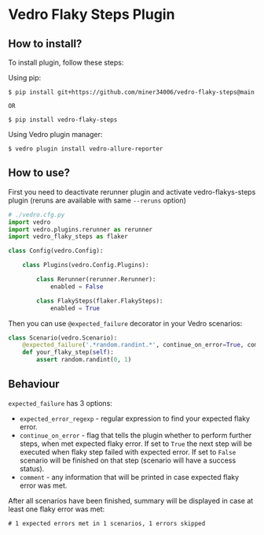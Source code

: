 # Vedro Flaky Steps Plugin

## How to install?

To install plugin, follow these steps:

Using pip:

```shell
$ pip install git+https://github.com/miner34006/vedro-flaky-steps@main

OR

$ pip install vedro-flaky-steps
```

Using Vedro plugin manager:

```shell
$ vedro plugin install vedro-allure-reporter
```

## How to use?

First you need to deactivate rerunner plugin and activate vedro-flakys-steps plugin (reruns are available with same `--reruns` option)

```python
# ./vedro.cfg.py
import vedro
import vedro.plugins.rerunner as rerunner
import vedro_flaky_steps as flaker

class Config(vedro.Config):

    class Plugins(vedro.Config.Plugins):

        class Rerunner(rerunner.Rerunner):
            enabled = False

        class FlakySteps(flaker.FlakySteps):
            enabled = True
```

Then you can use `@expected_failure` decorator in your Vedro scenarios:
```python
class Scenario(vedro.Scenario):
    @expected_failure('.*random.randint.*', continue_on_error=True, comment='your message here')
    def your_flaky_step(self):
        assert random.randint(0, 1)
```


## Behaviour

`expected_failure` has 3 options:

- `expected_error_regexp` - regular expression to find your expected flaky error.
- `continue_on_error` - flag that tells the plugin whether to perform further steps, when met expected flaky error. If set to `True` the next step will be executed when flaky step failed with expected error. If set to `False` scenario will be finished on that step (scenario will have a success status).
- `comment` - any information that will be printed in case expected flaky error was met.

After all scenarios have been finished, summary will be displayed in case at least one flaky error was met:
```
# 1 expected errors met in 1 scenarios, 1 errors skipped
```
